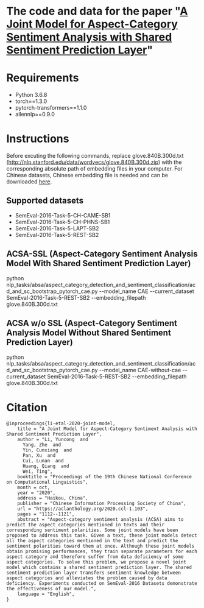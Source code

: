# The code and data for the paper "[A Joint Model for Aspect-Category Sentiment Analysis with Shared Sentiment Prediction Layer](https://arxiv.org/abs/1908.11017)"

# Requirements
- Python 3.6.8
- torch==1.3.0
- pytorch-transformers==1.1.0
- allennlp==0.9.0

# Instructions
Before excuting the following commands, replace glove.840B.300d.txt (http://nlp.stanford.edu/data/wordvecs/glove.840B.300d.zip) with the corresponding absolute path of embedding files in your computer. For Chinese datasets, Chinese embedding file is needed and can be downloaded [here](https://github.com/Embedding/Chinese-Word-Vectors).

## Supported datasets
- SemEval-2016-Task-5-CH-CAME-SB1
- SemEval-2016-Task-5-CH-PHNS-SB1
- SemEval-2016-Task-5-LAPT-SB2
- SemEval-2016-Task-5-REST-SB2

## ACSA-SSL (Aspect-Category Sentiment Analysis Model With Shared Sentiment Prediction Layer)
python nlp_tasks/absa/aspect_category_detection_and_sentiment_classification/acd_and_sc_bootstrap_pytorch_cae.py --model_name CAE --current_dataset SemEval-2016-Task-5-REST-SB2 --embedding_filepath glove.840B.300d.txt

## ACSA w/o SSL (Aspect-Category Sentiment Analysis Model Without Shared Sentiment Prediction Layer)

python nlp_tasks/absa/aspect_category_detection_and_sentiment_classification/acd_and_sc_bootstrap_pytorch_cae.py --model_name CAE-without-cae --current_dataset SemEval-2016-Task-5-REST-SB2 --embedding_filepath glove.840B.300d.txt

# Citation
```
@inproceedings{li-etal-2020-joint-model,
    title = "A Joint Model for Aspect-Category Sentiment Analysis with Shared Sentiment Prediction Layer",
    author = "Li, Yuncong  and
      Yang, Zhe  and
      Yin, Cunxiang  and
      Pan, Xu  and
      Cui, Lunan  and
      Huang, Qiang  and
      Wei, Ting",
    booktitle = "Proceedings of the 19th Chinese National Conference on Computational Linguistics",
    month = oct,
    year = "2020",
    address = "Haikou, China",
    publisher = "Chinese Information Processing Society of China",
    url = "https://aclanthology.org/2020.ccl-1.103",
    pages = "1112--1121",
    abstract = "Aspect-category sentiment analysis (ACSA) aims to predict the aspect categories mentioned in texts and their corresponding sentiment polarities. Some joint models have been proposed to address this task. Given a text, these joint models detect all the aspect categories mentioned in the text and predict the sentiment polarities toward them at once. Although these joint models obtain promising performances, they train separate parameters for each aspect category and therefore suffer from data deficiency of some aspect categories. To solve this problem, we propose a novel joint model which contains a shared sentiment prediction layer. The shared sentiment prediction layer transfers sentiment knowledge between aspect categories and alleviates the problem caused by data deficiency. Experiments conducted on SemEval-2016 Datasets demonstrate the effectiveness of our model.",
    language = "English",
}
```